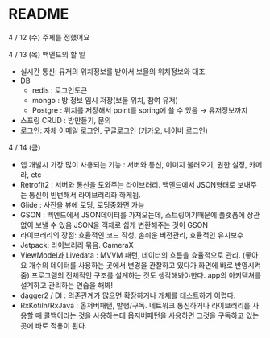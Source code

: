 # README
4 / 12 (수)
주제를 정했어요

4 / 13 (목)
백엔드의 할 일
- 실시간 통신: 유저의 위치정보를 받아서 보물의 위치정보와 대조
- DB
    - redis : 로그인토큰
    - mongo : 방 정보 임시 저장(보물 위치, 참여 유저)
    - Postgre : 위치를 저장해서 point를 spring에 쓸 수 있음 → 유저정보까지
- 스프링 CRUD : 방만들기, 문의
- 로그인: 자체 이메일 로그인, 구글로그인 (카카오, 네이버 로그인)

4 / 14 (금)
- 앱 개발시 가장 많이 사용되는 기능 : 서버와 통신, 이미지 불러오기, 권한 설정, 카메라, etc
- Retrofit2 : 서버와 통신을 도와주는 라이브러리. 백엔드에서 JSON형태로 보내주는 통신이 빈번해서 라이브러리화 하게됨. 
- Glide : 사진을 뷰에 로딩, 로딩중화면 가능
- GSON : 백엔드에서 JSON데이터를 가져오는데, 스트링이기때문에 플랫폼에 상관없이 보낼 수 있음 JSON을 객체로 쉽게 변환해주는 것이 GSON
- 라이브러리의 장점: 효율적인 코드 작성, 손쉬운 버전관리, 효율적인 유지보수
- Jetpack: 라이브러리 묶음. CameraX 
- ViewModel과 Livedata :  MVVM 패턴, 데이터의 흐름을 효율적으로 관리. (좋아요 개수의 데이터를 사용하는 곳에서 변경을 관찰하고 있다가 화면에 바로 반영시켜줌) 프로그램의 전체적인 구조를 설계하는 것도 생각해봐야한다. app의 아키텍쳐를 설계하고 관리하는 연습을 해봐!
- dagger2 / DI : 의존관계가 많으면 확장하거나 개체를 테스트하기 어렵다.
- RxKotiln/RxJava : 옵저버패턴, 발행/구독. 네트워크 통신하거나 라이브러리를 사용할 때 콜백이라는 것을 사용하는데 옵저버패턴을 사용하면 그것을 구독하고 있는 곳에 바로 적용이 된다. 